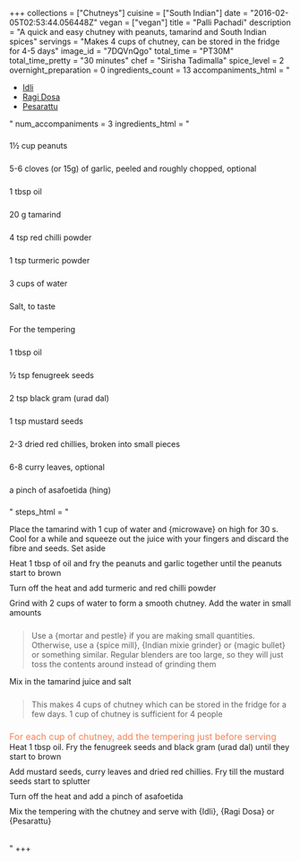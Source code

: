 +++
collections = ["Chutneys"]
cuisine = ["South Indian"]
date = "2016-02-05T02:53:44.056448Z"
vegan = ["vegan"]
title = "Palli Pachadi"
description = "A quick and easy chutney with peanuts, tamarind and South Indian spices"
servings = "Makes 4 cups of chutney, can be stored in the fridge for 4-5 days"
image_id = "7DQVnQgo"
total_time = "PT30M"
total_time_pretty = "30 minutes"
chef = "Sirisha Tadimalla"
spice_level = 2
overnight_preparation = 0
ingredients_count = 13
accompaniments_html = "<ul><li><a href = '../t9Q8Wf_e/'>Idli</a></li><li><a href = '../wqTVsyx_/'>Ragi Dosa</a></li><li><a href = '../K9jBEZw9/'>Pesarattu</a></li></ul>"
num_accompaniments = 3
ingredients_html = "<ul style='padding-left: 0; list-style: none;'><li itemprop='recipeIngredient' style='margin: 8px 0px;padding: 8px 0px;'>1½ cup peanuts</li><li itemprop='recipeIngredient' style='margin: 8px 0px;padding: 8px 0px;'>5-6 cloves (or 15g) of garlic, peeled and roughly chopped, optional</li><li itemprop='recipeIngredient' style='margin: 8px 0px;padding: 8px 0px;'>1 tbsp oil</li><li itemprop='recipeIngredient' style='margin: 8px 0px;padding: 8px 0px;'>20 g tamarind</li><li itemprop='recipeIngredient' style='margin: 8px 0px;padding: 8px 0px;'>4 tsp red chilli powder</li><li itemprop='recipeIngredient' style='margin: 8px 0px;padding: 8px 0px;'>1 tsp turmeric powder</li><li itemprop='recipeIngredient' style='margin: 8px 0px;padding: 8px 0px;'>3 cups of water</li><li itemprop='recipeIngredient' style='margin: 8px 0px;padding: 8px 0px;'>Salt, to taste</li><li itemprop='recipeIngredient' style='margin: 8px 0px;padding: 8px 0px;'>For the tempering</li><li itemprop='recipeIngredient' style='margin: 8px 0px;padding: 8px 0px;'>1 tbsp oil</li><li itemprop='recipeIngredient' style='margin: 8px 0px;padding: 8px 0px;'>½ tsp fenugreek seeds</li><li itemprop='recipeIngredient' style='margin: 8px 0px;padding: 8px 0px;'>2 tsp black gram (urad dal)</li><li itemprop='recipeIngredient' style='margin: 8px 0px;padding: 8px 0px;'>1 tsp mustard seeds</li><li itemprop='recipeIngredient' style='margin: 8px 0px;padding: 8px 0px;'>2-3 dried red chillies, broken into small pieces</li><li itemprop='recipeIngredient' style='margin: 8px 0px;padding: 8px 0px;'>6-8 curry leaves, optional</li><li itemprop='recipeIngredient' style='margin: 8px 0px;padding: 8px 0px;'>a pinch of asafoetida (hing)</li></ul>"
steps_html = "<ol style='list-style: none inside; padding-left: 0px;'><li style='padding-bottom: 10px;'><i class='step-track-icon fa fa-square-o'></i><span class='step-text' itemprop='recipeInstructions'>Place the tamarind with 1 cup of water and {microwave} on high for 30 s. Cool for a while and squeeze out the juice with your fingers and discard the fibre and seeds. Set aside</span></li><li style='padding-bottom: 10px;'><i class='step-track-icon fa fa-square-o'></i><span class='step-text' itemprop='recipeInstructions'>Heat 1 tbsp of oil and fry the peanuts and garlic together until the peanuts start to brown</span></li><li style='padding-bottom: 10px;'><i class='step-track-icon fa fa-square-o'></i><span class='step-text' itemprop='recipeInstructions'>Turn off the heat and add turmeric and red chilli powder</span></li><li style='padding-bottom: 10px;'><i class='step-track-icon fa fa-square-o'></i><span class='step-text' itemprop='recipeInstructions'>Grind with 2 cups of water to form a smooth chutney. Add the water in small amounts</span></li><blockquote>Use a {mortar and pestle} if you are making small quantities. Otherwise, use a {spice mill}, {Indian mixie grinder} or {magic bullet} or something similar. Regular blenders are too large, so they will just toss the contents around instead of grinding them</blockquote><li style='padding-bottom: 10px;'><i class='step-track-icon fa fa-square-o'></i><span class='step-text' itemprop='recipeInstructions'>Mix in the tamarind juice and salt</span></li><blockquote>This makes 4 cups of chutney which can be stored in the fridge for a few days. 1 cup of chutney is sufficient for 4 people</blockquote><li style='list-style: none; margin: 8px 0px;padding: 8px 0px;'><span style='font-size: medium; color: #f78153;'>For each cup of chutney, add the tempering just before serving</span><ol style='list-style: none inside; padding-left: 0px;'><li style='padding-bottom: 10px;'><i class='step-track-icon fa fa-square-o'></i><span class='step-text' itemprop='recipeInstructions'>Heat 1 tbsp oil. Fry the fenugreek seeds and black gram (urad dal) until they start to brown</span></li><li style='padding-bottom: 10px;'><i class='step-track-icon fa fa-square-o'></i><span class='step-text' itemprop='recipeInstructions'>Add mustard seeds, curry leaves and dried red chillies. Fry till the mustard seeds start to splutter</span></li><li style='padding-bottom: 10px;'><i class='step-track-icon fa fa-square-o'></i><span class='step-text' itemprop='recipeInstructions'>Turn off the heat and add a pinch of asafoetida</span></li><li style='padding-bottom: 10px;'><i class='step-track-icon fa fa-square-o'></i><span class='step-text' itemprop='recipeInstructions'>Mix the tempering with the chutney and serve with {Idli}, {Ragi Dosa} or {Pesarattu}</span></li></ol></li></ol>"
+++

